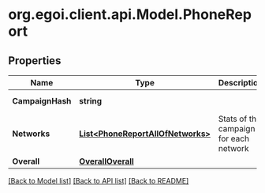 
# org.egoi.client.api.Model.PhoneReport

## Properties

Name | Type | Description | Notes
------------ | ------------- | ------------- | -------------
**CampaignHash** | **string** |  | [optional] [readonly] 
**Networks** | [**List&lt;PhoneReportAllOfNetworks&gt;**](PhoneReportAllOfNetworks.md) | Stats of the campaign for each network | [optional] 
**Overall** | [**OverallOverall**](OverallOverall.md) |  | [optional] 

[[Back to Model list]](../README.md#documentation-for-models)
[[Back to API list]](../README.md#documentation-for-api-endpoints)
[[Back to README]](../README.md)

